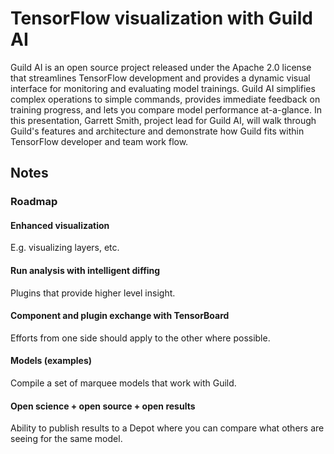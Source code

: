 # TensorFlow visualization with Guild AI

Guild AI is an open source project released under the Apache 2.0
license that streamlines TensorFlow development and provides a dynamic
visual interface for monitoring and evaluating model trainings. Guild
AI simplifies complex operations to simple commands, provides
immediate feedback on training progress, and lets you compare model
performance at-a-glance. In this presentation, Garrett Smith, project
lead for Guild AI, will walk through Guild's features and architecture
and demonstrate how Guild fits within TensorFlow developer and team
work flow.

## Notes

### Roadmap

#### Enhanced visualization

E.g. visualizing layers, etc.

#### Run analysis with intelligent diffing

Plugins that provide higher level insight.

#### Component and plugin exchange with TensorBoard

Efforts from one side should apply to the other where possible.

#### Models (examples)

Compile a set of marquee models that work with Guild.

#### Open science + open source + open results

Ability to publish results to a Depot where you can compare what
others are seeing for the same model.
